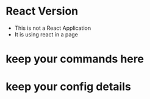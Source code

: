 # React Version
- This is not a React Application
- It is using react in a page

# keep your commands here



# keep your config details